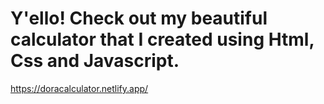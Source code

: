 # Y'ello! Check out my beautiful calculator that I created using Html, Css and Javascript. 

https://doracalculator.netlify.app/
